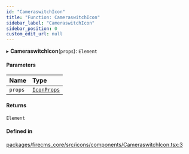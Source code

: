 ```yaml
---
id: "CameraswitchIcon"
title: "Function: CameraswitchIcon"
sidebar_label: "CameraswitchIcon"
sidebar_position: 0
custom_edit_url: null
---
```


▸ **CameraswitchIcon**(`props`): `Element`

#### Parameters

| Name | Type |
| :------ | :------ |
| `props` | [`IconProps`](../types/IconProps.md) |

#### Returns

`Element`

#### Defined in

[packages/firecms_core/src/icons/components/CameraswitchIcon.tsx:3](https://github.com/FireCMSco/firecms/blob/d45f3739/packages/firecms_core/src/icons/components/CameraswitchIcon.tsx#L3)
